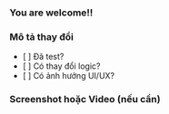 ### You are welcome!!

### Mô tả thay đổi

* \[ ] Đã test?
* \[ ] Có thay đổi logic?
* \[ ] Có ảnh hưởng UI/UX?

### Screenshot hoặc Video (nếu cần)

